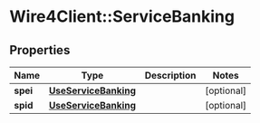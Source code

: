 # Wire4Client::ServiceBanking

## Properties
Name | Type | Description | Notes
------------ | ------------- | ------------- | -------------
**spei** | [**UseServiceBanking**](UseServiceBanking.md) |  | [optional] 
**spid** | [**UseServiceBanking**](UseServiceBanking.md) |  | [optional] 


